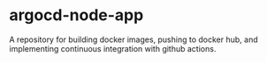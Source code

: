 # argocd-node-app
A repository for building docker images, pushing to docker hub, and implementing continuous integration with github actions.
